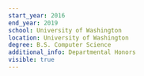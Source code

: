 ```yaml
---
start_year: 2016
end_year: 2019
school: University of Washington
location: University of Washington
degree: B.S. Computer Science
additional_info: Departmental Honors
visible: true
---
```

